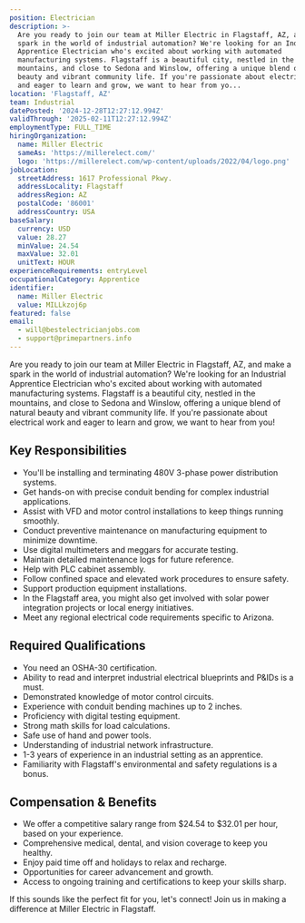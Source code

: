 ```yaml
---
position: Electrician
description: >-
  Are you ready to join our team at Miller Electric in Flagstaff, AZ, and make a
  spark in the world of industrial automation? We're looking for an Industrial
  Apprentice Electrician who's excited about working with automated
  manufacturing systems. Flagstaff is a beautiful city, nestled in the
  mountains, and close to Sedona and Winslow, offering a unique blend of natural
  beauty and vibrant community life. If you're passionate about electrical work
  and eager to learn and grow, we want to hear from yo...
location: 'Flagstaff, AZ'
team: Industrial
datePosted: '2024-12-28T12:27:12.994Z'
validThrough: '2025-02-11T12:27:12.994Z'
employmentType: FULL_TIME
hiringOrganization:
  name: Miller Electric
  sameAs: 'https://millerelect.com/'
  logo: 'https://millerelect.com/wp-content/uploads/2022/04/logo.png'
jobLocation:
  streetAddress: 1617 Professional Pkwy.
  addressLocality: Flagstaff
  addressRegion: AZ
  postalCode: '86001'
  addressCountry: USA
baseSalary:
  currency: USD
  value: 28.27
  minValue: 24.54
  maxValue: 32.01
  unitText: HOUR
experienceRequirements: entryLevel
occupationalCategory: Apprentice
identifier:
  name: Miller Electric
  value: MILLkzoj6p
featured: false
email:
  - will@bestelectricianjobs.com
  - support@primepartners.info
---
```




Are you ready to join our team at Miller Electric in Flagstaff, AZ, and make a spark in the world of industrial automation? We're looking for an Industrial Apprentice Electrician who's excited about working with automated manufacturing systems. Flagstaff is a beautiful city, nestled in the mountains, and close to Sedona and Winslow, offering a unique blend of natural beauty and vibrant community life. If you're passionate about electrical work and eager to learn and grow, we want to hear from you!

## Key Responsibilities
- You'll be installing and terminating 480V 3-phase power distribution systems.
- Get hands-on with precise conduit bending for complex industrial applications.
- Assist with VFD and motor control installations to keep things running smoothly.
- Conduct preventive maintenance on manufacturing equipment to minimize downtime.
- Use digital multimeters and meggars for accurate testing.
- Maintain detailed maintenance logs for future reference.
- Help with PLC cabinet assembly.
- Follow confined space and elevated work procedures to ensure safety.
- Support production equipment installations.
- In the Flagstaff area, you might also get involved with solar power integration projects or local energy initiatives.
- Meet any regional electrical code requirements specific to Arizona.

## Required Qualifications
- You need an OSHA-30 certification.
- Ability to read and interpret industrial electrical blueprints and P&IDs is a must.
- Demonstrated knowledge of motor control circuits.
- Experience with conduit bending machines up to 2 inches.
- Proficiency with digital testing equipment.
- Strong math skills for load calculations.
- Safe use of hand and power tools.
- Understanding of industrial network infrastructure.
- 1-3 years of experience in an industrial setting as an apprentice.
- Familiarity with Flagstaff's environmental and safety regulations is a bonus.

## Compensation & Benefits
- We offer a competitive salary range from $24.54 to $32.01 per hour, based on your experience.
- Comprehensive medical, dental, and vision coverage to keep you healthy.
- Enjoy paid time off and holidays to relax and recharge.
- Opportunities for career advancement and growth.
- Access to ongoing training and certifications to keep your skills sharp.

If this sounds like the perfect fit for you, let's connect! Join us in making a difference at Miller Electric in Flagstaff.
